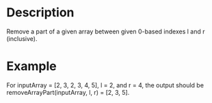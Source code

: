 # Description

Remove a part of a given array between given 0-based indexes l and r (inclusive).

# Example

For inputArray = [2, 3, 2, 3, 4, 5], l = 2, and r = 4, the output should be
removeArrayPart(inputArray, l, r) = [2, 3, 5].
